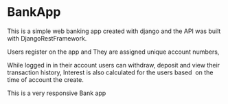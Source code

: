 # BankApp
<p>This is a simple web banking app created with django and the API was built with DjangoRestFramework.</p>
<p>Users register on the app and They are assigned unique account numbers,</p>
While logged in in their account users can withdraw, deposit and view their transaction history,
Interest is also calculated for the users based  on the time of account the create.
<p>This is a very responsive Bank app</p>
